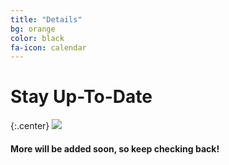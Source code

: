 ```yaml
---
title: "Details"
bg: orange
color: black
fa-icon: calendar
---
```


# Stay Up-To-Date

{:.center}
<a href="https://docs.google.com/spreadsheets/d/1e0NKx0XOYKhz3v-riWM9Q8gM_9K8TEomDlmgkACaFf4/preview">
   <img src="http://img.talkandroid.com/uploads/2015/03/sheets-logo.png">
</a>

#### More will be added soon, so keep checking back!
